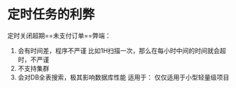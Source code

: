 # 定时任务的利弊
定时关闭超期==未支付订单==弊端：
1. 会有时间差，程序不严谨
	比如1H扫描一次，那么在每小时中间的时间就会超时，不严谨
2. 不支持集群
3. 会对DB全表搜索，极其影响数据库性能
适用于：
仅仅适用于小型轻量级项目



